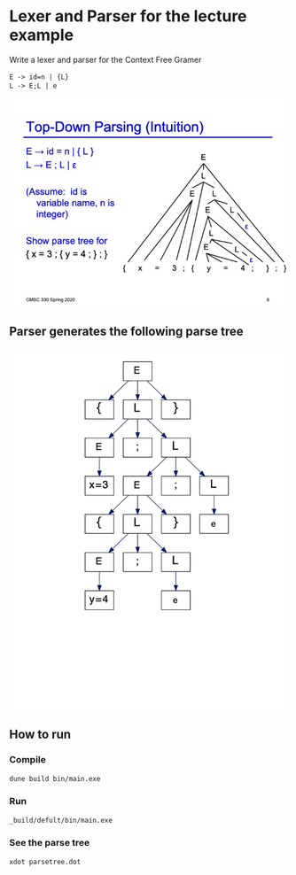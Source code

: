 # Lexer and Parser for the lecture example
Write a lexer and parser for the Context Free Gramer
```
E -> id=n | {L}
L -> E;L | e
```
![Parser ](example.jpg)

## Parser generates the following parse tree

![Parser ](parsetree.jpg)


## How to run
### Compile
```
dune build bin/main.exe
```
### Run
```
_build/defult/bin/main.exe
```
### See the parse tree
```
xdot parsetree.dot
```
